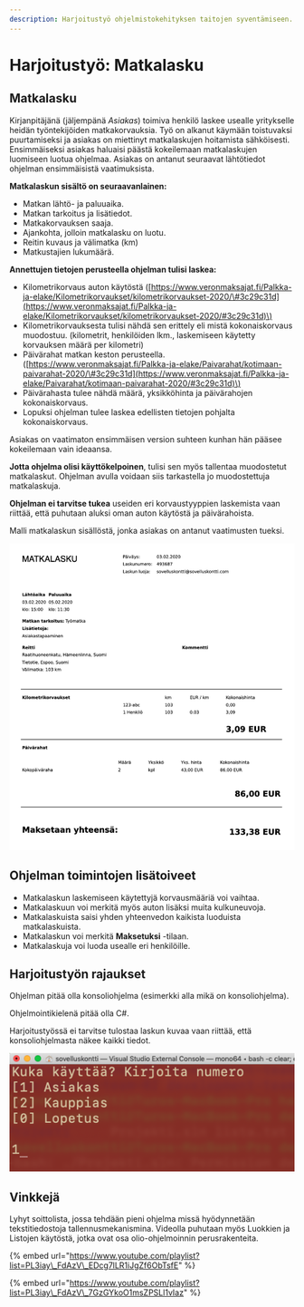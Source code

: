 ```yaml
---
description: Harjoitustyö ohjelmistokehityksen taitojen syventämiseen.
---
```


# Harjoitustyö: Matkalasku

## Matkalasku

Kirjanpitäjänä \(jäljempänä _Asiakas_\) toimiva henkilö laskee usealle yritykselle heidän työntekijöiden matkakorvauksia. Työ on alkanut käymään toistuvaksi puurtamiseksi ja asiakas on miettinyt matkalaskujen hoitamista sähköisesti. Ensimmäiseksi asiakas haluaisi päästä kokeilemaan matkalaskujen luomiseen luotua ohjelmaa. Asiakas on antanut seuraavat lähtötiedot ohjelman ensimmäisistä vaatimuksista.

**Matkalaskun sisältö on seuraavanlainen:**

* Matkan lähtö- ja paluuaika.
* Matkan tarkoitus ja lisätiedot.
* Matkakorvauksen saaja.
* Ajankohta, jolloin matkalasku on luotu.
* Reitin kuvaus ja välimatka \(km\)
* Matkustajien lukumäärä.

**Annettujen tietojen perusteella ohjelman tulisi laskea:**

* Kilometrikorvaus auton käytöstä \([https://www.veronmaksajat.fi/Palkka-ja-elake/Kilometrikorvaukset/kilometrikorvaukset-2020/\#3c29c31d](https://www.veronmaksajat.fi/Palkka-ja-elake/Kilometrikorvaukset/kilometrikorvaukset-2020/#3c29c31d)\)
* Kilometrikorvauksesta tulisi nähdä sen erittely eli mistä kokonaiskorvaus muodostuu. \(kilometrit, henkilöiden lkm., laskemiseen käytetty korvauksen määrä per kilometri\)
* Päivärahat matkan keston perusteella. \([https://www.veronmaksajat.fi/Palkka-ja-elake/Paivarahat/kotimaan-paivarahat-2020/\#3c29c31d](https://www.veronmaksajat.fi/Palkka-ja-elake/Paivarahat/kotimaan-paivarahat-2020/#3c29c31d)\)
* Päivärahasta tulee nähdä määrä, yksikköhinta ja päivärahojen kokonaiskorvaus.
* Lopuksi ohjelman tulee laskea edellisten tietojen pohjalta kokonaiskorvaus. 

Asiakas on vaatimaton ensimmäisen version suhteen kunhan hän pääsee kokeilemaan vain ideaansa.

**Jotta ohjelma olisi käyttökelpoinen**, tulisi sen myös tallentaa muodostetut matkalaskut. Ohjelman avulla voidaan siis tarkastella jo muodostettuja matkalaskuja.

**Ohjelman ei tarvitse tukea** useiden eri korvaustyyppien laskemista vaan riittää, että puhutaan aluksi oman auton käytöstä ja päivärahoista. 

Malli matkalaskun sisällöstä, jonka asiakas on antanut vaatimusten tueksi.

![Esimerkki matkalaskusta](../.gitbook/assets/matkalasku%20%281%29.png)

## Ohjelman toimintojen lisätoiveet

* Matkalaskun laskemiseen käytettyjä korvausmääriä voi vaihtaa.
* Matkalaskuun voi merkitä myös auton lisäksi muita kulkuneuvoja.
* Matkalaskuista saisi yhden yhteenvedon kaikista luoduista matkalaskuista.
* Matkalaskun voi merkitä **Maksetuksi** -tilaan.
* Matkalaskuja voi luoda usealle eri henkilöille.

## Harjoitustyön rajaukset

Ohjelman pitää olla konsoliohjelma \(esimerkki alla mikä on konsoliohjelma\).

Ohjelmointikielenä pitää olla C\#.

Harjoitustyössä ei tarvitse tulostaa laskun kuvaa vaan riittää, että konsoliohjelmasta näkee kaikki tiedot.

![Esimerkki konsoliohjelmasta](../.gitbook/assets/konsolisovellus_01.png)

## Vinkkejä

Lyhyt soittolista, jossa tehdään pieni ohjelma missä hyödynnetään tekstitiedostoja tallennusmekanismina. Videolla puhutaan myös Luokkien ja Listojen käytöstä, jotka ovat osa olio-ohjelmoinnin perusrakenteita.

{% embed url="https://www.youtube.com/playlist?list=PL3iay\_FdAzV\_EDcg7lLR1iJgZf6ObTsfE" %}

{% embed url="https://www.youtube.com/playlist?list=PL3iay\_FdAzV\_7GzGYkoO1msZPSLl1vIaz" %}

